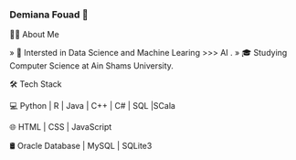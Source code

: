 ### Demiana Fouad  👋

👩🏻 About Me



  »   🤔   Intersted in Data Science and Machine Learing >>> AI .
  »  🎓   Studying Computer Science at Ain Shams University.
  
  
  
  
🛠 Tech Stack






   💻   Python | R | Java | C++ | C# | SQL |SCala 

   🌐   HTML | CSS | JavaScript 

   🛢   Oracle Database | MySQL | SQLite3
   
   


